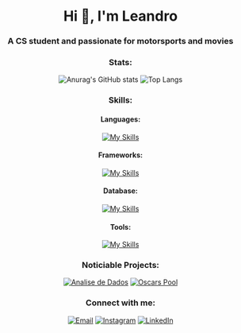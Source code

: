 <h1 align="center">Hi 👋, I'm Leandro</h1>
<h3 align="center">A CS student and passionate for motorsports and movies</h3>

<h3 align="center">Stats:</h3>
<p align="center">
  <img src="https://github-readme-stats.vercel.app/api?username=leandrorochalg&theme=react&show_icons=true&line_height=24&card_width=500&hide_border=true" alt="Anurag's GitHub stats"/>
  <img src="https://github-readme-stats.vercel.app/api/top-langs/?username=leandrorochalg&theme=react&layout=compact&card_width=500&langs_count=8&hide_border=true" alt="Top Langs"/>
</p>

<h3 align="center">Skills:</h3>
<h4 align="center">Languages:</h4>
<p align="center">
  <a href="https://skillicons.dev"><img src="https://skillicons.dev/icons?i=py,ts,js,html,css,c,cpp,cs&theme=dark&perline=4" alt="My Skills"/></a>
</p>

<h4 align="center">Frameworks:</h4>
<p align="center">
  <a href="https://skillicons.dev"><img src="https://skillicons.dev/icons?i=react,nodejs,vuejs&theme=dark" alt="My Skills"/></a>
</p>

<h4 align="center">Database:</h4>
<p align="center">
  <a href="https://skillicons.dev"><img src="https://skillicons.dev/icons?i=mongodb,postgresql&theme=dark" alt="My Skills"/></a>
</p>

<h4 align="center">Tools:</h4>
<p align="center">
  <a href="https://skillicons.dev"><img src="https://skillicons.dev/icons?i=git,figma,arduino&theme=dark" alt="My Skills"/></a>
</p>

<h3 align="center">Noticiable Projects:</h3>
<p align="center">
  <a href="https://github.com/LeandroRochAlg/Analise-de-Dados"><img src="https://img.shields.io/badge/Data analysis dashboard-0f5132?style=for-the-badge&logo=python&logoColor=white" alt="Analise de Dados"/></a>
  <a href="https://github.com/LeandroRochAlg/Oscars-Pool"><img src="https://img.shields.io/badge/Oscars pool website-e9b60d?style=for-the-badge&logo=typescript&logoColor=black" alt="Oscars Pool"/></a>
</p>

<h3 align="center">Connect with me:</h3>
<p align="center">
  <a href="mailto:leandrochaju@hotmail.com"><img src="https://img.shields.io/badge/Email-D14836?style=for-the-badge&logo=gmail&logoColor=white" alt="Email"/></a>
  <a href="https://www.instagram.com/leandrorochalg"><img src="https://img.shields.io/badge/-Instagram-%23E4405F?style=for-the-badge&logo=instagram&logoColor=white" alt="Instagram"/></a>
  <a href="https://www.linkedin.com/in/leandro-rocha-258b90198/"><img src="https://img.shields.io/badge/-LinkedIn-%230077B5?style=for-the-badge&logo=linkedin&logoColor=white" alt="LinkedIn"/></a>
</p>
